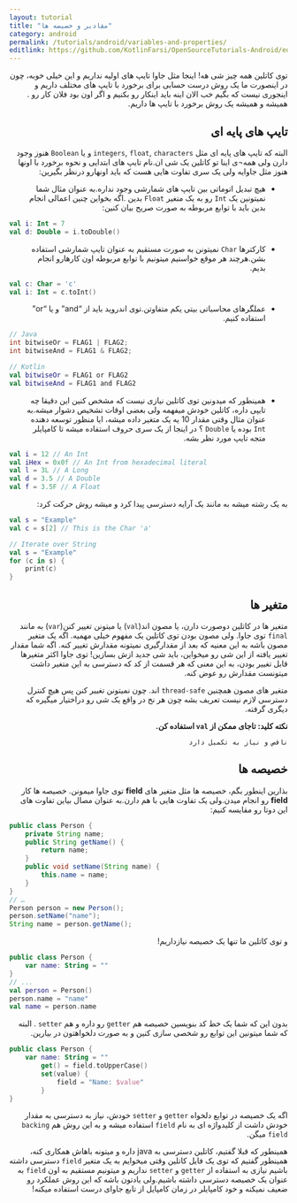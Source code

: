 ```yaml
---
layout: tutorial
title: "مقادیر و خصیصه ها"
category: android
permalink: /tutorials/android/variables-and-properties/
editlink: https://github.com/KotlinFarsi/OpenSourceTutorials-Android/edit/master/src/variables-and-properties/README.md
---
```



<div dir="rtl" markdown="1">



توی کاتلین همه چیز شی هه! اینجا مثل جاوا تایپ های اولیه نداریم و این خیلی خوبه، چون در اینصورت ما یک روش درست حسابی برای برخورد با تایپ های مختلف داریم و اینجوری نیست که بگیم خب الان اینه باید اینکار رو بکنیم و اگر اون بود فلان کار رو . همیشه و همیشه یک روش برخورد با تایپ ها داریم.

<div dir="rtl" markdown="1" id="تایپ_های_پایه_ای_" >

## تایپ های پایه ای 

</div>

البته که تایپ های پایه ای مثل `integers`, `float`, `characters` و یا `Boolean` هنوز وجود دارن ولی همه¬ی اینا تو کاتلین یک شی ان.نام تایپ های ابتدایی و نحوه برخورد با اونها هنوز مثل جاوایه ولی یک سری تفاوت هایی هست که باید اونهارو درنظر بگیرین:

* هیچ تبدیل اتوماتی بین تایپ های شمارشی وجود نداره.به عنوان مثال شما نمیتونین یک `Int` رو به یک متغیر `Float` بدین .اگه بخواین چنین اعمالی انجام بدین باید با توابع مربوطه به صورت صریح بیان کنین:

</div>

```kotlin
val i: Int = 7
val d: Double = i.toDouble()
```

<div dir="rtl" markdown="1">

* کارکترها `Char` نمیتونن به صورت مستقیم به عنوان تایپ شمارشی استفاده بشن.هرچند هر موقع خواستیم میتونیم با توابع مربوطه اون کارهارو انجام بدیم.

</div>

```kotlin
val c: Char = 'c'
val i: Int = c.toInt()
```

<div dir="rtl" markdown="1">

* عملگرهای محاسباتی بیتی یکم متفاوتن.توی اندروید باید از “and” و یا “or” استفاده کنیم.

</div>


```java
// Java
int bitwiseOr = FLAG1 | FLAG2;
int bitwiseAnd = FLAG1 & FLAG2;
```

```kotlin
// Kotlin
val bitwiseOr = FLAG1 or FLAG2
val bitwiseAnd = FLAG1 and FLAG2
```

<div dir="rtl" markdown="1">

* همینطور که میدونین توی کاتلین نیازی نیست که مشخص کنین این دقیقا چه تایپی داره، کاتلین خودش میفهمه ولی بعضی اوقات تشخیص دشوار میشه.به عنوان مثال وقتی مقدار 10 یه یک متغیر داده میشه، ایا منظور توسعه دهنده `Int` بوده یا `Double` ؟ در اینجا از یک سری حروف استفاده میشه تا کامپایلر متجه تایپ مورد نظر بشه.

</div>

```kotlin
val i = 12 // An Int
val iHex = 0x0f // An Int from hexadecimal literal
val l = 3L // A Long
val d = 3.5 // A Double
val f = 3.5F // A Float
```

<div dir="rtl" markdown="1">

به یک رشته میشه به مانند یک آرایه دسترسی پیدا کرد و میشه روش حرکت کرد:

</div>

```kotlin
val s = "Example"
val c = s[2] // This is the Char 'a'

// Iterate over String
val s = "Example"
for (c in s) {
    print(c)
}
```
<div dir="rtl" markdown="1">

<div dir="rtl" markdown="1" id="متغیر_ها" >

## متغیر ها

</div>

متغیر ها در کاتلین دوصورت دارن، یا مصون اند(`val`) یا میتونن تغییر کنن(`var`) به مانند `final` توی جاوا. ولی مصون بودن توی کاتلین یک مفهوم خیلی مهمیه. اگه یک متغیر مصون باشه به این معنیه که بعد از مقدارگیری نمیتونه مقدارش تغییر کنه. اگه شما مقدار تغییر یافته از این شی رو میخواین، باید شی جدید ازش بسازین! توی جاوا اکثر متغیرها قابل تغییر بودن، به این معنی که هر قسمت از کد که دسترسی به این متغیر داشت میتونست مقدارش رو عوض کنه.

متغیر های مصون همچنین `thread-safe` اند. چون نمیتونن تغییر کنن پس هیچ کنترل دسترسی لازم نیست تعریف بشه چون هر نخ در واقع یک شی رو دراختیار میگیره که دیگری گرفته.

**نکته کلید: تاجای ممکن از `val` استفاده کن.**

    ناقص و نیاز به تکمیل دارد

<div dir="rtl" markdown="1" id="خصیصه_ها" >

## خصیصه ها

</div>

بذارین اینطور بگم، خصیصه ها مثل متغیر های **field** توی جاوا میمونن. خصیصه ها کار **field** رو انجام میدن.ولی یک تفاوت هایی با هم دارن.به عنوان مصال بیاین تفاوت های این دوتا رو مقایسه کنیم:

</div>

```java
public class Person {
    private String name;
    public String getName() {
        return name;
    }
    public void setName(String name) {
        this.name = name;
    }
}
// …
Person person = new Person();
person.setName("name");
String name = person.getName();
```

<div dir="rtl" markdown="1">

 و توی کاتلین ما تنها یک خصیصه نیازداریم!

</div>


```kotlin
public class Person {
    var name: String = ""
}
// ...
val person = Person()
person.name = "name"
val name = person.name
```


<div dir="rtl" markdown="1">

بدون این که شما یک خط کد بنویسین خصیصه هم `getter` رو داره و هم `setter` . البته که شما میتونین این توابع رو شخصی سازی کنین و به صورت دلخواهتون در بیارین.

</div>

```kotlin
public class Person {
    var name: String = ""
        get() = field.toUpperCase()
        set(value) {
            field = "Name: $value"
        }
}
```

<div dir="rtl" markdown="1">

اگه یک خصیصه در توابع دلخواه `getter` و `setter` خودش، نیاز به دسترسی به مقدار خودش داشت از کلیدواژه ای به نام `field` استفاده میشه و به این روش هم `backing field` میگن.

همینطور که قبلا گفتیم، کاتلین دسترسی به java داره و میتونه باهاش همکاری کنه، همینطور گفتیم که توی یک فایل کاتلین وقتی میخوایم به یک متغیر `field` دسترسی داشته باشیم نیازی به استفاده از `getter` و `setter` نداریم و میتونیم مستقیم به اون `field` به عنوان یک خصیصه دسترسی داشته باشیم.ولی یادتون باشه که این روش عملکرد رو ضعیف نمیکنه و خود کامپایلر در زمان کامپایل از تابع جاوای درست استفاده میکنه!

</div>
